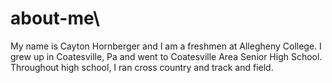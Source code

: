 # about-me\
My name is Cayton Hornberger and I am a freshmen at Allegheny College. I grew up in Coatesville, Pa and went to Coatesville Area Senior High School. Throughout high school, I ran cross country and track and field.
